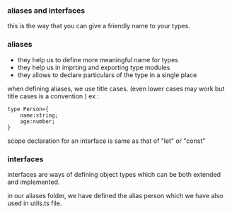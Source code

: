 ### aliases and interfaces

this is the way that you can give a friendly name to your types.

### aliases

* they help us to define more meaningful name for types 
* they help us in imprting and exporting type modules
* they allows to declare particulars of the type in a single place

when defining aliases, we use title cases. (even lower cases may work but title cases is a     convention ) ex :

    type Person={
        name:string;
        age:number;
    }


scope declaration for an interface is same as that of "let" or "const"
### interfaces

interfaces are ways of defining object types which can be both extended and implemented.

in our aliases folder, we have defined the alias person which we have also used in utils.ts file.